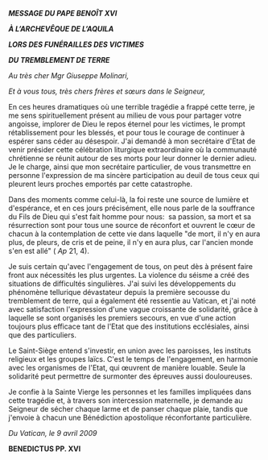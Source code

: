 ***MESSAGE DU PAPE BENOÎT XVI***

***À L’ARCHEVÊQUE DE L’AQUILA***

***LORS DES FUNÉRAILLES DES VICTIMES***

***DU TREMBLEMENT DE TERRE***

*Au très cher Mgr Giuseppe Molinari,*

*Et à vous tous, très chers frères et sœurs dans le Seigneur,*

En ces heures dramatiques où une terrible tragédie a frappé cette terre, je me sens spirituellement présent au milieu de vous pour partager votre angoisse, implorer de Dieu le repos éternel pour les victimes, le prompt rétablissement pour les blessés, et pour tous le courage de continuer à espérer sans céder au désespoir. J'ai demandé à mon secrétaire d'Etat de venir présider cette célébration liturgique extraordinaire où la communauté chrétienne se réunit autour de ses morts pour leur donner le dernier adieu. Je le charge, ainsi que mon secrétaire particulier, de vous transmettre en personne l'expression de ma sincère participation au deuil de tous ceux qui pleurent leurs proches emportés par cette catastrophe.

Dans des moments comme celui-là, la foi reste une source de lumière et d'espérance, et en ces jours précisément, elle nous parle de la souffrance du Fils de Dieu qui s'est fait homme pour nous:  sa passion, sa mort et sa résurrection sont pour tous une source de réconfort et ouvrent le cœur de chacun à la contemplation de cette vie dans laquelle "de mort, il n'y en aura plus, de pleurs, de cris et de peine, il n'y en aura plus, car l'ancien monde s'en est allé" ( *Ap* 21, 4).

Je suis certain qu'avec l'engagement de tous, on peut dès à présent faire front aux nécessités les plus urgentes. La violence du séisme a créé des situations de difficultés singulières. J'ai suivi les développements du phénomène tellurique dévastateur depuis la première secousse du tremblement de terre, qui a également été ressentie au Vatican, et j'ai noté avec satisfaction l'expression d'une vague croissante de solidarité, grâce à laquelle se sont organisés les premiers secours, en vue d'une action toujours plus efficace tant de l'Etat que des institutions ecclésiales, ainsi que des particuliers.

Le Saint-Siège entend s'investir, en union avec les paroisses, les instituts religieux et les groupes laïcs. C'est le temps de l'engagement, en harmonie avec les organismes de l'Etat, qui œuvrent de manière louable. Seule la solidarité peut permettre de surmonter des épreuves aussi douloureuses.

Je confie à la Sainte Vierge les personnes et les familles impliquées dans cette tragédie et, à travers son intercession maternelle, je demande au Seigneur de sécher chaque larme et de panser chaque plaie, tandis que j'envoie à chacun une Bénédiction apostolique réconfortante particulière.

*Du Vatican, le 9 avril 2009*

**BENEDICTUS PP. XVI**